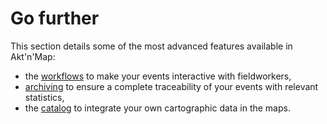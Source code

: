 # Go further

This section details some of the most advanced features available in Akt'n'Map:
* the [workflows](./workflow.md) to make your events interactive with fieldworkers,
* [archiving](./archiving.md) to ensure a complete traceability of your events with relevant statistics,
* the [catalog](./catalog.md) to integrate your own cartographic data in the maps.
